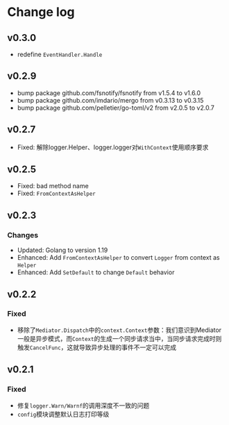 # Change log

## v0.3.0

- redefine `EventHandler.Handle`

## v0.2.9

- bump package github.com/fsnotify/fsnotify from v1.5.4 to v1.6.0
- bump package github.com/imdario/mergo from v0.3.13 to v0.3.15
- bump package github.com/pelletier/go-toml/v2 from v2.0.5 to v2.0.7


## v0.2.7

- Fixed: 解除logger.Helper、logger.logger对`WithContext`使用顺序要求

## v0.2.5

- Fixed: bad method name
- Fixed: `FromContextAsHelper`

## v0.2.3

### Changes

- Updated: Golang to version 1.19
- Enhanced: Add `FromContextAsHelper` to convert `Logger` from context as `Helper`
- Enhanced: Add `SetDefault` to change `Default` behavior

## v0.2.2

### Fixed

- 移除了`Mediator.Dispatch`中的`context.Context`参数：我们意识到Mediator一般是异步模式，而`Context`的生成一个同步请求当中，当同步请求完成时则触发`CancelFunc`，这就导致异步处理的事件不一定可以完成

## v0.2.1

### Fixed

- 修复`logger.Warn/Warnf`的调用深度不一致的问题
- `config`模块调整默认日志打印等级